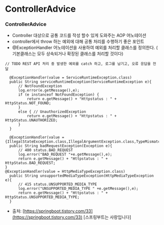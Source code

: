 # ControllerAdvice

### ControllerAdvice 

* Controller 대상으로 공통 코드를 작성 할수 있게 도와주는 AOP 어노테이션
* controller에서 throw 하는 예외에 대해 공통 처리를 수행하기 좋은 포인트
*  @ExceptionHandler 어노테이션을 사용하여 예외를 처리할 클래스를 정의한다. \( 기본클래스는 모두 상속되거나 확장된 클래스를 처리할 것이다\) 

```text
// TODO REST API 처리 중 발생한 예외를 catch 하고, 로그를 남기고, 오류 응답을 전달

  @ExceptionHandler(value = ServiceRuntimeException.class)  
  public String serviceRuntimeException(ServiceRuntimeException e){
	  // NotFoundException
	  log.error(e.getMessage(),e);
	  if (e instanceof NotFoundException) {
		  return e.getMessage() + "Httpstatus : " + HttpStatus.NOT_FOUND;
	  }
	  else { // UnauthorizedException
		  return e.getMessage() + "Httpstatus : " + HttpStatus.UNAUTHORIZED;  
	  }
  }
  
  @ExceptionHandler(value = {IllegalStateException.class,IllegalArgumentException.class,TypeMismatchException.class,MissingServletRequestParameterException.class,JSONException.class})  
  public String badRequestException(Exception e){
	  // 400 status.BAD_REQUEST
	  log.error("BAD_REQUEST "+e.getMessage(),e);
	  return e.getMessage() + "Httpstatus : " + HttpStatus.BAD_REQUEST;  
}
@ExceptionHandler(value = HttpMediaTypeException.class)  
  public String unsupportedMediaTypeException(HttpMediaTypeException e){
	  // 415 status.UNSUPPORTED_MEDIA_TYPE
	  log.error("UNSUPPORTED_MEDIA_TYPE " +e.getMessage(),e);
	  return e.getMessage() + "Httpstatus : " + HttpStatus.UNSUPPORTED_MEDIA_TYPE;  
  }

```



* 출처: [https://springboot.tistory.com/33](https://springboot.tistory.com/33) \[스프링부트는 사랑입니다\]



